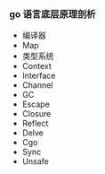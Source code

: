 
### go 语言底层原理剖析
- 编译器
- Map
- 类型系统
- Context
- Interface
- Channel
- GC
- Escape
- Closure
- Reflect
- Delve
- Cgo
- Sync
- Unsafe
